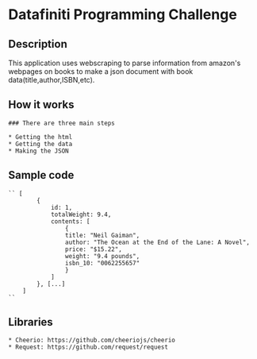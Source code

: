 # Datafiniti Programming Challenge

## Description

This application uses webscraping to parse information from amazon's webpages on books to make a json document with book data(title,author,ISBN,etc). 

## How it works
	
	### There are three main steps
	
	* Getting the html
	* Getting the data
	* Making the JSON

## Sample code
	`` [
			{
				id: 1,
				totalWeight: 9.4,
				contents: [
					{
					title: "Neil Gaiman",
					author: "The Ocean at the End of the Lane: A Novel",
					price: "$15.22",
					weight: "9.4 pounds",
					isbn_10: "0062255657"
					}
				]
			}, [...]
		]
	``

## Libraries 
    * Cheerio: https://github.com/cheeriojs/cheerio
    * Request: https://github.com/request/request

